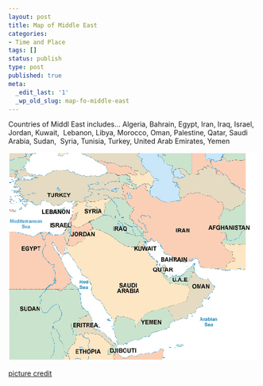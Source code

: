 ```yaml
---
layout: post
title: Map of Middle East
categories:
- Time and Place
tags: []
status: publish
type: post
published: true
meta:
  _edit_last: '1'
  _wp_old_slug: map-fo-middle-east
---
```

Countries of Middl East includes... Algeria, Bahrain, Egypt, Iran, Iraq, Israel, Jordan, Kuwait,  Lebanon, Libya, Morocco, Oman, Palestine, Qatar, Saudi Arabia, Sudan,  Syria, Tunisia, Turkey, United Arab Emirates, Yemen

![](/img/map_middle_east.jpg "map_middle_east")

[picture credit](http://middleeastfacts.com/images/map_middle_east.gif)
